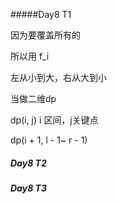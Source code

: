 #####Day8 T1

因为要覆盖所有的

所以用 f_i

左从小到大，右从大到小

当做二维dp

dp(i, j) i 区间，j关键点

dp(i + 1, l - 1~ r - 1)



##### Day8 T2

##### Day8 T3

​	